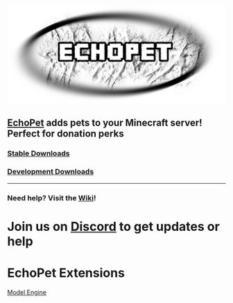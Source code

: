 ![Logo](https://raw.githubusercontent.com/Arnuh/EchoPet/master/main/src/main/resources/EchoPet.png)
## [EchoPet](https://dev.bukkit.org/bukkit-plugins/echopet/) adds pets to your Minecraft server! Perfect for donation perks
### [Stable Downloads](https://jenkins.arnah.ca/job/EchoPet/)
### [Development Downloads](https://jenkins.arnah.ca/job/EchoPet-Dev/)
----

### Need help? Visit the [Wiki](https://github.com/Arnuh/EchoPet/wiki)!

# Join us on [Discord](https://discord.gg/WCkPxEg9W2) to get updates or help

# EchoPet Extensions

[Model Engine](https://github.com/Arnuh/EchoPet-ModelEngine)
